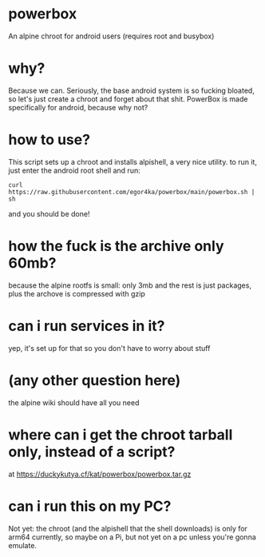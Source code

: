 # powerbox
An alpine chroot for android users (requires root and busybox)

# why?
Because we can. Seriously, the base android system is so fucking bloated, so let's just create a chroot and forget about that shit. PowerBox is made specifically for android, because why not?

# how to use?
This script sets up a chroot and installs alpishell, a very nice utility.
to run it, just enter the android root shell and run:
```
curl https://raw.githubusercontent.com/egor4ka/powerbox/main/powerbox.sh | sh
``` 
and you should be done!

# how the fuck is the archive only 60mb?
because the alpine rootfs is small: only 3mb and the rest is just packages, plus the archove is compressed with gzip

# can i run services in it?
yep, it's set up for that so you don't have to worry about stuff

# (any other question here)
the alpine wiki should have all you need

# where can i get the chroot tarball only, instead of a script?
at https://duckykutya.cf/kat/powerbox/powerbox.tar.gz

# can i run this on my PC?
Not yet: the chroot (and the alpishell that the shell downloads) is only for arm64 currently, so maybe on a Pi, but not yet on a pc unless you're gonna emulate.
